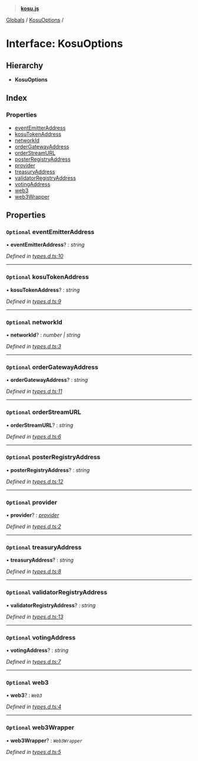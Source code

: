 > **[kosu.js](../README.md)**

[Globals](../globals.md) / [KosuOptions](kosuoptions.md) /

# Interface: KosuOptions

## Hierarchy

-   **KosuOptions**

## Index

### Properties

-   [eventEmitterAddress](kosuoptions.md#optional-eventemitteraddress)
-   [kosuTokenAddress](kosuoptions.md#optional-kosutokenaddress)
-   [networkId](kosuoptions.md#optional-networkid)
-   [orderGatewayAddress](kosuoptions.md#optional-ordergatewayaddress)
-   [orderStreamURL](kosuoptions.md#optional-orderstreamurl)
-   [posterRegistryAddress](kosuoptions.md#optional-posterregistryaddress)
-   [provider](kosuoptions.md#optional-provider)
-   [treasuryAddress](kosuoptions.md#optional-treasuryaddress)
-   [validatorRegistryAddress](kosuoptions.md#optional-validatorregistryaddress)
-   [votingAddress](kosuoptions.md#optional-votingaddress)
-   [web3](kosuoptions.md#optional-web3)
-   [web3Wrapper](kosuoptions.md#optional-web3wrapper)

## Properties

### `Optional` eventEmitterAddress

• **eventEmitterAddress**? : _string_

_Defined in [types.d.ts:10](https://github.com/ParadigmFoundation/kosu-monorepo/blob/c134674/packages/kosu.js/src/types.d.ts#L10)_

---

### `Optional` kosuTokenAddress

• **kosuTokenAddress**? : _string_

_Defined in [types.d.ts:9](https://github.com/ParadigmFoundation/kosu-monorepo/blob/c134674/packages/kosu.js/src/types.d.ts#L9)_

---

### `Optional` networkId

• **networkId**? : _number | string_

_Defined in [types.d.ts:3](https://github.com/ParadigmFoundation/kosu-monorepo/blob/c134674/packages/kosu.js/src/types.d.ts#L3)_

---

### `Optional` orderGatewayAddress

• **orderGatewayAddress**? : _string_

_Defined in [types.d.ts:11](https://github.com/ParadigmFoundation/kosu-monorepo/blob/c134674/packages/kosu.js/src/types.d.ts#L11)_

---

### `Optional` orderStreamURL

• **orderStreamURL**? : _string_

_Defined in [types.d.ts:6](https://github.com/ParadigmFoundation/kosu-monorepo/blob/c134674/packages/kosu.js/src/types.d.ts#L6)_

---

### `Optional` posterRegistryAddress

• **posterRegistryAddress**? : _string_

_Defined in [types.d.ts:12](https://github.com/ParadigmFoundation/kosu-monorepo/blob/c134674/packages/kosu.js/src/types.d.ts#L12)_

---

### `Optional` provider

• **provider**? : _[provider](kosuoptions.md#optional-provider)_

_Defined in [types.d.ts:2](https://github.com/ParadigmFoundation/kosu-monorepo/blob/c134674/packages/kosu.js/src/types.d.ts#L2)_

---

### `Optional` treasuryAddress

• **treasuryAddress**? : _string_

_Defined in [types.d.ts:8](https://github.com/ParadigmFoundation/kosu-monorepo/blob/c134674/packages/kosu.js/src/types.d.ts#L8)_

---

### `Optional` validatorRegistryAddress

• **validatorRegistryAddress**? : _string_

_Defined in [types.d.ts:13](https://github.com/ParadigmFoundation/kosu-monorepo/blob/c134674/packages/kosu.js/src/types.d.ts#L13)_

---

### `Optional` votingAddress

• **votingAddress**? : _string_

_Defined in [types.d.ts:7](https://github.com/ParadigmFoundation/kosu-monorepo/blob/c134674/packages/kosu.js/src/types.d.ts#L7)_

---

### `Optional` web3

• **web3**? : _`Web3`_

_Defined in [types.d.ts:4](https://github.com/ParadigmFoundation/kosu-monorepo/blob/c134674/packages/kosu.js/src/types.d.ts#L4)_

---

### `Optional` web3Wrapper

• **web3Wrapper**? : _`Web3Wrapper`_

_Defined in [types.d.ts:5](https://github.com/ParadigmFoundation/kosu-monorepo/blob/c134674/packages/kosu.js/src/types.d.ts#L5)_
